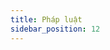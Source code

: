 ```yaml
---
title: Pháp luật
sidebar_position: 12
---
```


<!-- vnexpress-phap-luat:START -->
<!-- vnexpress-phap-luat:END -->
